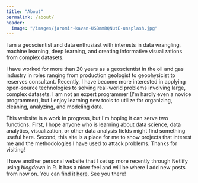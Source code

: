 ```yaml
---
title: "About"
permalink: /about/
header:
  image: "/images/jaromir-kavan-USBmmRQNutE-unsplash.jpg"
---
```

I am a geoscientist and data enthusiast with interests in data wrangling, machine learning, deep learning, and creating informative visualizations from complex datasets.

I have worked for more than 20 years as a geoscientist in the oil and gas industry in roles ranging from production geologist to geophysicist to reserves consultant.  Recently, I have become more interested in applying open-source technologies to solving real-world problems involving large, complex datasets.  I am not an expert programmer (I'm hardly even a novice programmer), but I enjoy learning new tools to utilize for organizing, cleaning, analyzing, and modeling data.

This website is a work in progress, but I'm hoping it can serve two functions.  First, I hope anyone who is learning about data science, data analytics, visualization, or other data analysis fields might find something useful here.  Second, this site is a place for me to show projects that interest me and the methodologies I have used to attack problems.  Thanks for visiting!

I have another personal website that I set up more recently through Netlify using *blogdown* in R.  It has a nicer feel and will be where I add new posts from now on.  You can find it [here](https://andywohlgenant.netlify.app/).  See you there!
